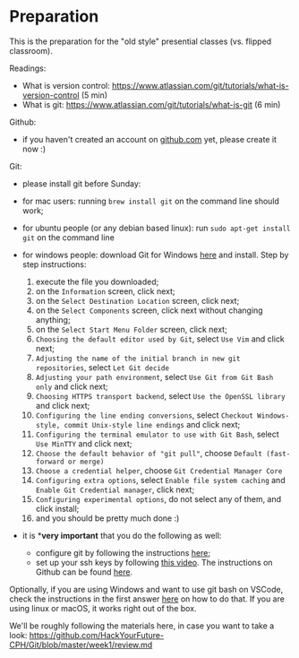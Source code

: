# Preparation

This is the preparation for the "old style" presential classes (vs. flipped classroom).

Readings:
 - What is version control: https://www.atlassian.com/git/tutorials/what-is-version-control (5 min)
 - What is git: https://www.atlassian.com/git/tutorials/what-is-git (6 min)

Github:
 - if you haven't created an account on [github.com](www.github.com) yet, please create it now :)

Git:
 - please install git before Sunday:

  - for mac users: running `brew install git` on the command line should work;
  - for ubuntu people (or any debian based linux): run `sudo apt-get install git` on  the command line
  - for windows people: download Git for Windows [here](https://gitforwindows.org/) and install. Step by step instructions:
    1. execute the file you downloaded;
    2. on the `Information` screen, click next;
    3. on the `Select Destination Location` screen, click next;
    4. on the `Select Components` screen, click next without changing anything;
    5. on the `Select Start Menu Folder` screen, click next;
    6. `Choosing the default editor used by Git`, select `Use Vim` and click next;
    7. `Adjusting the name of the initial branch in new git repositories`, select `Let Git decide`
    8. `Adjusting your path environment`, select `Use Git from Git Bash only` and click next;
    9. `Choosing HTTPS transport backend`, select `Use the OpenSSL library` and click next;
    10. `Configuring the line ending conversions`, select `Checkout Windows-style, commit Unix-style line endings` and click next;
    11. `Configuring the terminal emulator to use with Git Bash`, select `Use MinTTY` and click next;
    12. `Choose the default behavior of "git pull"`, choose `Default (fast-forward or merge)`
    13. `Choose a credential helper`, choose `Git Credential Manager Core`
    14.  `Configuring extra options`, select `Enable file system caching` and `Enable Git Credential manager`, click next;
    15. `Configuring experimental options`, do not select any of them, and click install;
    16. and you should be pretty much done :)
 
 - it is ***very important** that you do the following as well:
   - configure git by following the instructions [here](https://drive.google.com/file/d/1nS-IvE7iJtUiUzxJdukXBFgt8OoAjuiY/view?usp=sharing);
   - set up your ssh keys by following [this video](https://drive.google.com/file/d/1qDA4g3WcaHI_qbvOgB4cVLoVsi8HCcC2/view?usp=sharing). The instructions on Github can be found [here](https://docs.github.com/en/free-pro-team@latest/github/authenticating-to-github/generating-a-new-ssh-key-and-adding-it-to-the-ssh-agent).
 
 Optionally, if you are using Windows and want to use git bash on VSCode, check the instructions in the first answer [here](https://stackoverflow.com/questions/42606837/how-do-i-use-bash-on-windows-from-the-visual-studio-code-integrated-terminal) on how to do that. If you are using linux or macOS, it works right out of the box.


We'll be roughly following the materials here, in case you want to take a look:  https://github.com/HackYourFuture-CPH/Git/blob/master/week1/review.md

